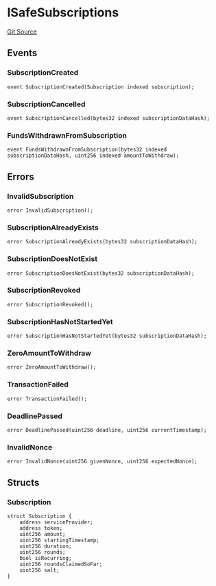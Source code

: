 # ISafeSubscriptions
[Git Source](https://github.com/mgnfy-view/safe-subscriptions/blob/ee23a85b61e1a2fcb6f4711abea433f68c6a08e4/src/interfaces/ISafeSubscriptions.sol)


## Events
### SubscriptionCreated

```solidity
event SubscriptionCreated(Subscription indexed subscription);
```

### SubscriptionCancelled

```solidity
event SubscriptionCancelled(bytes32 indexed subscriptionDataHash);
```

### FundsWithdrawnFromSubscription

```solidity
event FundsWithdrawnFromSubscription(bytes32 indexed subscriptionDataHash, uint256 indexed amountToWithdraw);
```

## Errors
### InvalidSubscription

```solidity
error InvalidSubscription();
```

### SubscriptionAlreadyExists

```solidity
error SubscriptionAlreadyExists(bytes32 subscriptionDataHash);
```

### SubscriptionDoesNotExist

```solidity
error SubscriptionDoesNotExist(bytes32 subscriptionDataHash);
```

### SubscriptionRevoked

```solidity
error SubscriptionRevoked();
```

### SubscriptionHasNotStartedYet

```solidity
error SubscriptionHasNotStartedYet(bytes32 subscriptionDataHash);
```

### ZeroAmountToWithdraw

```solidity
error ZeroAmountToWithdraw();
```

### TransactionFailed

```solidity
error TransactionFailed();
```

### DeadlinePassed

```solidity
error DeadlinePassed(uint256 deadline, uint256 currentTimestamp);
```

### InvalidNonce

```solidity
error InvalidNonce(uint256 givenNonce, uint256 expectedNonce);
```

## Structs
### Subscription

```solidity
struct Subscription {
    address serviceProvider;
    address token;
    uint256 amount;
    uint256 startingTimestamp;
    uint256 duration;
    uint256 rounds;
    bool isRecurring;
    uint256 roundsClaimedSoFar;
    uint256 salt;
}
```

